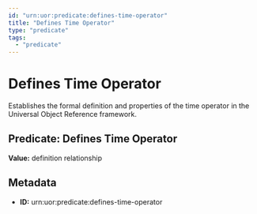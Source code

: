 ```yaml
---
id: "urn:uor:predicate:defines-time-operator"
title: "Defines Time Operator"
type: "predicate"
tags:
  - "predicate"
---
```


# Defines Time Operator

Establishes the formal definition and properties of the time operator in the Universal Object Reference framework.

## Predicate: Defines Time Operator

**Value:** definition relationship

## Metadata

- **ID:** urn:uor:predicate:defines-time-operator
